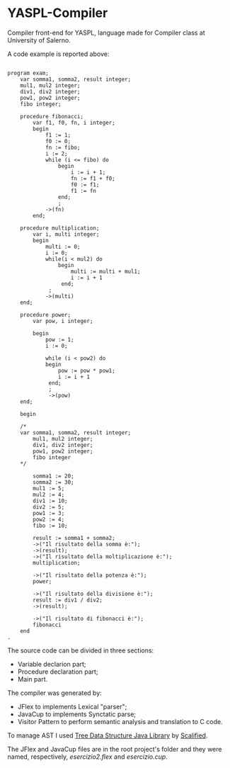 # YASPL-Compiler

Compiler front-end for YASPL, language made for Compiler class at University of Salerno.

A code example is reported above:

```

program exam;
    var somma1, somma2, result integer;
    mul1, mul2 integer;
    div1, div2 integer;
    pow1, pow2 integer;
    fibo integer;

    procedure fibonacci;
        var f1, f0, fn, i integer;
        begin
            f1 := 1;
            f0 := 0;
            fn := fibo;
            i := 2;
            while (i <= fibo) do
                begin
                    i := i + 1;
                    fn := f1 + f0;
                    f0 := f1;
                    f1 := fn
                end;
                ;
            ->(fn)
        end;

    procedure multiplication;
        var i, multi integer;
        begin
            multi := 0;
            i := 0;
            while(i < mul2) do
                begin
                    multi := multi + mul1;
                    i := i + 1
                 end;
             ;
            ->(multi)
    end;

    procedure power;
        var pow, i integer;

        begin
            pow := 1;
            i := 0;

            while (i < pow2) do
            begin
                pow := pow * pow1;
                i := i + 1
             end;
             ;
             ->(pow)
    end;

    begin

    /*
    var somma1, somma2, result integer;
        mul1, mul2 integer;
        div1, div2 integer;
        pow1, pow2 integer;
        fibo integer
    */

        somma1 := 20;
        somma2 := 30;
        mul1 := 5;
        mul2 := 4;
        div1 := 10;
        div2 := 5;
        pow1 := 3;
        pow2 := 4;
        fibo := 10;

        result := somma1 + somma2;
        ->("Il risultato della somma è:");
        ->(result);
        ->("Il risultato della moltiplicazione è:");
        multiplication;

        ->("Il risultato della potenza è:");
        power;

        ->("Il risultato della divisione è:");
        result := div1 / div2;
        ->(result);

        ->("Il risultato di fibonacci è:");
        fibonacci
    end
.
```

The source code can be divided in three sections:
- Variable declarion part;
- Procedure declaration part;
- Main part.

The compiler was generated by:
- JFlex to implements Lexical "parser";
- JavaCup to implements Synctatic parse;
- Visitor Pattern to perform semantic analysis and translation to C code.

To manage AST I used [Tree Data Structure Java Library](https://github.com/Scalified/tree) by [Scalified](https://github.com/Scalified).

The JFlex and JavaCup files are in the root project's folder and they were named, respectively, *esercizio2.flex* and *esercizio.cup*.
